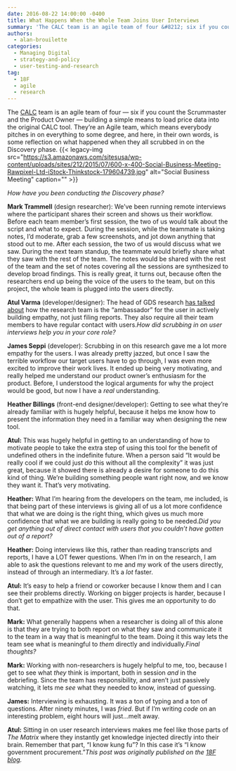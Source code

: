 ```yaml
---
date: 2016-08-22 14:00:00 -0400
title: What Happens When the Whole Team Joins User Interviews
summary: 'The CALC team is an agile team of four &#8212; six if you count the Scrummaster and the Product Owner &#8212; building a simple means to load price data into the original CALC tool. They&rsquo;re an Agile team, which means everybody pitches in on everything to some degree, and here, in their own words, is'
authors:
  - alan-brouilette
categories:
  - Managing Digital
  - strategy-and-policy
  - user-testing-and-research
tag:
  - 18F
  - agile
  - research
---
```


The [CALC](https://18f.gsa.gov/2015/05/12/announcing-the-calc-tool/) team is an agile team of four &#8212; six if you count the Scrummaster and the Product Owner &#8212; building a simple means to load price data into the original CALC tool. They’re an Agile team, which means everybody pitches in on everything to some degree, and here, in their own words, is some reflection on what happened when they all scrubbed in on the Discovery phase. {{< legacy-img src="https://s3.amazonaws.com/sitesusa/wp-content/uploads/sites/212/2015/07/600-x-400-Social-Business-Meeting-Rawpixel-Ltd-iStock-Thinkstock-179604739.jpg" alt="Social Business Meeting" caption="" >}} 

_How have you been conducting the Discovery phase?_

**Mark Trammell** (design researcher): We&#8217;ve been running remote interviews where the participant shares their screen and shows us their workflow. Before each team member&#8217;s first session, the two of us would talk about the script and what to expect. During the session, while the teammate is taking notes, I&#8217;d moderate, grab a few screenshots, and jot down anything that stood out to me. After each session, the two of us would discuss what we saw. During the next team standup, the teammate would briefly share what they saw with the rest of the team. The notes would be shared with the rest of the team and the set of notes covering all the sessions are synthesized to develop broad findings. This is really great, it turns out, because often the researchers end up being the voice of the users to the team, but on this project, the whole team is plugged into the users directly.

**Atul Varma** (developer/designer): The head of GDS research [has talked about](https://gdsengagement.blog.gov.uk/2015/09/03/periscope-about-user-research-for-gov-uk/) how the research team is the “ambassador” for the user in actively building empathy, not just filing reports. They also require all their team members to have regular contact with users._How did scrubbing in on user interviews help you in your core role?_

**James Seppi** (developer): Scrubbing in on this research gave me a lot more empathy for the users. I was already pretty jazzed, but once I saw the terrible workflow our target users have to go through, I was even more excited to improve their work lives. It ended up being very motivating, and really helped me understand our product owner’s enthusiasm for the product. Before, I understood the logical arguments for why the project would be good, but now I have a _real_ understanding.

**Heather Billings** (front-end designer/developer): Getting to see what they’re already familiar with is hugely helpful, because it helps me know how to present the information they need in a familiar way when designing the new tool.

**Atul:** This was hugely helpful in getting to an understanding of how to motivate people to take the extra step of using this tool for the benefit of undefined others in the indefinite future. When a person said “It would be really cool if we could just _do_ this without all the complexity” it was just great, because it showed there is already a desire for someone to do this kind of thing. We’re building something people want right now, and we know they want it. That’s very motivating.

**Heather:** What I’m hearing from the developers on the team, me included, is that being part of these interviews is giving all of us a lot more confidence that what we are doing is the right thing, which gives us much more confidence that what we are building is really going to be needed._Did you get anything out of direct contact with users that you couldn’t have gotten out of a report?_

**Heather:** Doing interviews like this, rather than reading transcripts and reports, I have a LOT fewer questions. When I’m in on the research, I am able to ask the questions relevant to me and my work of the users directly, instead of through an intermediary. It’s a _lot_ faster.

**Atul:** It’s easy to help a friend or coworker because I know them and I can see their problems directly. Working on bigger projects is harder, because I don’t get to empathize with the user. This gives me an opportunity to do that.

**Mark:** What generally happens when a researcher is doing all of this alone is that they are trying to both report on what they saw and communicate it to the team in a way that is meaningful to the team. Doing it this way lets the team see what is meaningful to _them_ directly and individually._Final thoughts?_

**Mark:** Working with non-researchers is hugely helpful to me, too, because I get to see what _they_ think is important, both in session _and_ in the debriefing. Since the team has responsibility, and aren’t just passively watching, it lets me _see_ what they needed to know, instead of guessing.

**James:** Interviewing is exhausting. It was a ton of typing and a ton of questions. After ninety minutes, I was _fried_. But if I’m writing _code_ on an interesting problem, eight hours will just&#8230;melt away.

**Atul:** Sitting in on user research interviews makes me feel like those parts of _The Matrix_ where they instantly get knowledge injected directly into their brain. Remember that part, “I know kung fu”? In this case it&#8217;s “I know government procurement.”_This post was originally published on the [18F blog](https://18f.gsa.gov/blog/)._